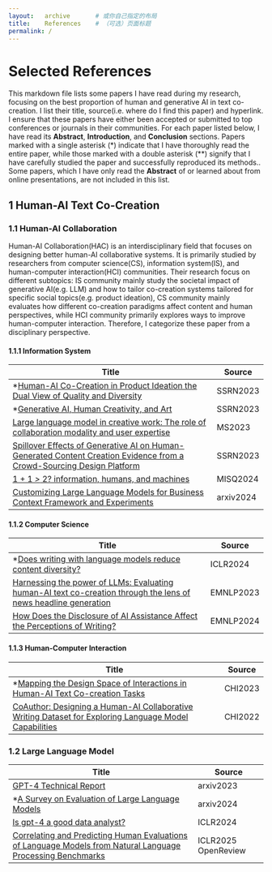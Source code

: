 ```yaml
---
layout:   archive       # 或你自己指定的布局
title:    References    # （可选）页面标题
permalink: /
---
```


# Selected References

This markdown file lists some papers I have read during my research, focusing on the best proportion of human and generative AI in text co-creation. I list their title, source(i.e. where do I find this paper) and hyperlink. I ensure that these papers have either been accepted or submitted to top conferences or journals in their communities. For each paper listed below, I have read its **Abstract**, **Introduction**, and **Conclusion** sections. Papers marked with a single asterisk (*) indicate that I have thoroughly read the entire paper, while those marked with a double asterisk (\*\*) signify that I have carefully studied the paper and successfully reproduced its methods.. Some papers, which I have only read the **Abstract** of or learned about from online presentations, are not included in this list. 

## 1 Human-AI Text Co-Creation

### 1.1 Human-AI Collaboration

Human-AI Collaboration(HAC) is an interdisciplinary field that focuses on designing better human-AI collaborative systems. It is primarily studied by researchers from computer science(CS), information system(IS), and human-computer interaction(HCI) communities. Their research focus on different subtopics: IS community mainly study the societal impact of generative AI(e.g. LLM) and how to tailor co-creation systems tailored for specific social topics(e.g. product ideation), CS community mainly evaluates how different co-creation paradigms affect content and human perspectives, while HCI community primarily explores ways to improve human-computer interaction. Therefore, I categorize these paper from a disciplinary perspective.

#### 1.1.1 Information System

| Title                                                        | Source    |
| ------------------------------------------------------------ | --------- |
| *[Human-AI Co-Creation in Product Ideation the Dual View of Quality and Diversity](https://papers.ssrn.com/sol3/papers.cfm?abstract_id=4668241) | SSRN2023  |
| *[Generative AI, Human Creativity, and Art](https://papers.ssrn.com/sol3/papers.cfm?abstract_id=4594824) | SSRN2023  |
| [Large language model in creative work: The role of collaboration modality and user expertise](https://papers.ssrn.com/sol3/papers.cfm?abstract_id=4575598) | MS2023    |
| [Spillover Effects of Generative AI on Human-Generated Content Creation Evidence from a Crowd-Sourcing Design Platform](https://papers.ssrn.com/sol3/papers.cfm?abstract_id=4693181) | SSRN2023  |
| [1 + 1 *>* 2? information, humans, and machines](https://papers.ssrn.com/sol3/papers.cfm?abstract_id=4045718) | MISQ2024  |
| [Customizing Large Language Models for Business Context Framework and Experiments](https://arxiv.org/abs/2312.10225) | arxiv2024 |

#### 1.1.2 Computer Science

| Title                                                        | Source    |
| ------------------------------------------------------------ | --------- |
| *[Does writing with language models reduce content diversity?](https://arxiv.org/pdf/2309.05196) | ICLR2024  |
| [Harnessing the power of LLMs: Evaluating human-AI text co-creation through the lens of news headline generation](https://arxiv.org/pdf/2310.10706) | EMNLP2023 |
| [How Does the Disclosure of AI Assistance Affect the Perceptions of Writing?](https://arxiv.org/pdf/2410.04545) | EMNLP2024 |

#### 1.1.3 Human-Computer Interaction

| Title                                                        | Source  |
| ------------------------------------------------------------ | ------- |
| *[Mapping the Design Space of Interactions in Human-AI Text Co-creation Tasks](https://arxiv.org/pdf/2303.06430) | CHI2023 |
| [CoAuthor: Designing a Human-AI Collaborative Writing Dataset for Exploring Language Model Capabilities](https://arxiv.org/abs/2201.06796) | CHI2022 |

### 1.2 Large Language Model

| Title                                                        | Source              |
| ------------------------------------------------------------ | ------------------- |
| [GPT-4 Technical Report](https://arxiv.org/pdf/2303.08774)   | arxiv2023           |
| *[A Survey on Evaluation of Large Language Models](https://dl.acm.org/doi/pdf/10.1145/3641289) | arxiv2024           |
| [Is gpt-4 a good data analyst?](https://arxiv.org/pdf/2305.15038) | ICLR2024            |
| [Correlating and Predicting Human Evaluations of Language Models from Natural Language Processing Benchmarks](https://openreview.net/forum?id=52Idqv2FNY) | ICLR2025 OpenReview |

